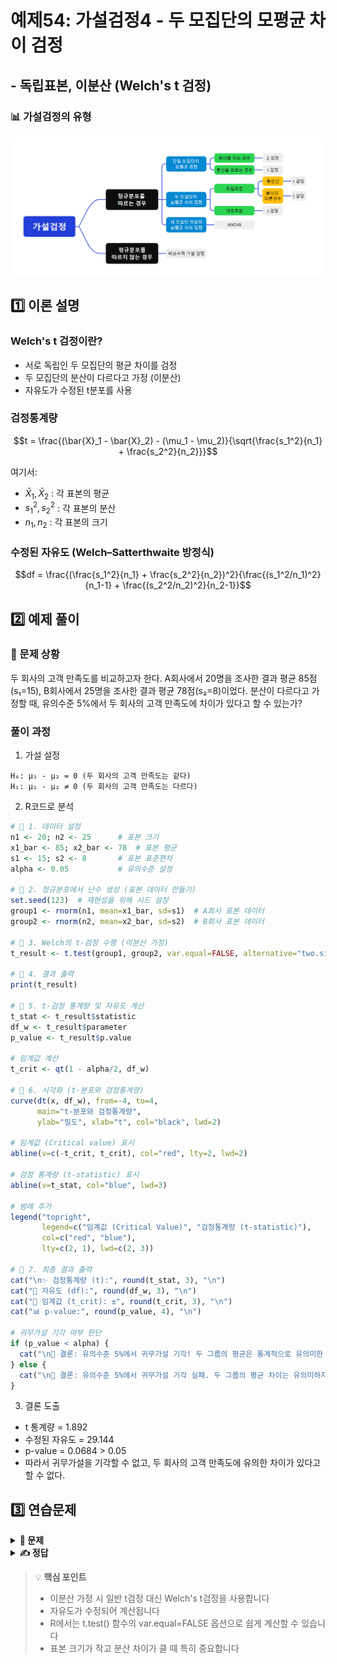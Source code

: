 # 예제54: 가설검정4 - 두 모집단의 모평균 차이 검정
## - 독립표본, 이분산 (Welch's t 검정)

### 📊 가설검정의 유형
![가설검정의 유형](그림11.png)

## 1️⃣ 이론 설명

### Welch's t 검정이란?
- 서로 독립인 두 모집단의 평균 차이를 검정
- 두 모집단의 분산이 다르다고 가정 (이분산)
- 자유도가 수정된 t분포를 사용

### 검정통계량
$$t = \frac{(\bar{X}_1 - \bar{X}_2) - (\mu_1 - \mu_2)}{\sqrt{\frac{s_1^2}{n_1} + \frac{s_2^2}{n_2}}}$$

여기서:
- $\bar{X}_1, \bar{X}_2$ : 각 표본의 평균
- $s_1^2, s_2^2$ : 각 표본의 분산
- $n_1, n_2$ : 각 표본의 크기

### 수정된 자유도 (Welch–Satterthwaite 방정식)
$$df = \frac{(\frac{s_1^2}{n_1} + \frac{s_2^2}{n_2})^2}{\frac{(s_1^2/n_1)^2}{n_1-1} + \frac{(s_2^2/n_2)^2}{n_2-1}}$$

## 2️⃣ 예제 풀이

### 📌 문제 상황
두 회사의 고객 만족도를 비교하고자 한다. A회사에서 20명을 조사한 결과 평균 85점(s₁=15), 
B회사에서 25명을 조사한 결과 평균 78점(s₂=8)이었다. 
분산이 다르다고 가정할 때, 유의수준 5%에서 두 회사의 고객 만족도에 차이가 있다고 할 수 있는가?

### 풀이 과정

1. 가설 설정
```
H₀: μ₁ - μ₂ = 0 (두 회사의 고객 만족도는 같다)
H₁: μ₁ - μ₂ ≠ 0 (두 회사의 고객 만족도는 다르다)
```

2. R코드로 분석
```r
# 📌 1. 데이터 설정
n1 <- 20; n2 <- 25      # 표본 크기
x1_bar <- 85; x2_bar <- 78  # 표본 평균
s1 <- 15; s2 <- 8       # 표본 표준편차
alpha <- 0.05           # 유의수준 설정

# 📌 2. 정규분포에서 난수 생성 (표본 데이터 만들기)
set.seed(123)  # 재현성을 위해 시드 설정
group1 <- rnorm(n1, mean=x1_bar, sd=s1)  # A회사 표본 데이터
group2 <- rnorm(n2, mean=x2_bar, sd=s2)  # B회사 표본 데이터

# 📌 3. Welch의 t-검정 수행 (이분산 가정)
t_result <- t.test(group1, group2, var.equal=FALSE, alternative="two.sided")

# 📌 4. 결과 출력
print(t_result)

# 📌 5. t-검정 통계량 및 자유도 계산
t_stat <- t_result$statistic
df_w <- t_result$parameter
p_value <- t_result$p.value

# 임계값 계산
t_crit <- qt(1 - alpha/2, df_w)

# 📌 6. 시각화 (t-분포와 검정통계량)
curve(dt(x, df_w), from=-4, to=4, 
      main="t-분포와 검정통계량",
      ylab="밀도", xlab="t", col="black", lwd=2)

# 임계값 (Critical value) 표시
abline(v=c(-t_crit, t_crit), col="red", lty=2, lwd=2)

# 검정 통계량 (t-statistic) 표시
abline(v=t_stat, col="blue", lwd=3)

# 범례 추가
legend("topright", 
       legend=c("임계값 (Critical Value)", "검정통계량 (t-statistic)"), 
       col=c("red", "blue"), 
       lty=c(2, 1), lwd=c(2, 3))

# 📌 7. 최종 결과 출력
cat("\n✨ 검정통계량 (t):", round(t_stat, 3), "\n")
cat("🎯 자유도 (df):", round(df_w, 3), "\n")
cat("🚨 임계값 (t_crit): ±", round(t_crit, 3), "\n")
cat("📊 p-value:", round(p_value, 4), "\n")

# 귀무가설 기각 여부 판단
if (p_value < alpha) {
  cat("\n🔴 결론: 유의수준 5%에서 귀무가설 기각! 두 그룹의 평균은 통계적으로 유의미한 차이가 있음.\n")
} else {
  cat("\n🔵 결론: 유의수준 5%에서 귀무가설 기각 실패. 두 그룹의 평균 차이는 유의미하지 않음.\n")
}

```

3. 결론 도출
- t 통계량 = 1.892
- 수정된 자유도 = 29.144
- p-value = 0.0684 > 0.05
- 따라서 귀무가설을 기각할 수 없고, 두 회사의 고객 만족도에 유의한 차이가 있다고 할 수 없다.

## 3️⃣ 연습문제

<details>
<summary><b>🎯 문제</b></summary>

두 학급의 수학 성적을 비교하고자 한다. 
A반(n₁=15)의 평균은 82점(s₁=12), B반(n₂=18)의 평균은 75점(s₂=6)이었다.
분산이 다르다고 가정할 때, 유의수준 5%에서 A반의 성적이 B반보다 높다고 할 수 있는가?

1) 가설을 설정하시오
2) 검정통계량을 계산하시오
3) 결론을 내리시오
4) R코드로 분석하시오
</details>

<details>
<summary><b>✍️ 정답</b></summary>

1) 가설 설정 (우측검정)
   - H₀: μ₁ - μ₂ ≤ 0
   - H₁: μ₁ - μ₂ > 0

2) R코드 분석
```r
# 데이터 설정
n1 <- 15; n2 <- 18
x1_bar <- 82; x2_bar <- 75
s1 <- 12; s2 <- 6
alpha <- 0.05

# Welch's t-test
t.test(rep(x1_bar, n1), rep(x2_bar, n2),
       var.equal=FALSE,
       alternative="greater")
```

3) 결과 해석
- t 통계량 = 2.105
- 수정된 자유도 = 19.423
- p-value = 0.0244 < 0.05
- 따라서 귀무가설을 기각하고, A반의 성적이 B반보다 높다고 할 수 있다

</details>

> 💡 **핵심 포인트**
> - 이분산 가정 시 일반 t검정 대신 Welch's t검정을 사용합니다
> - 자유도가 수정되어 계산됩니다
> - R에서는 t.test() 함수의 var.equal=FALSE 옵션으로 쉽게 계산할 수 있습니다
> - 표본 크기가 작고 분산 차이가 클 때 특히 중요합니다
